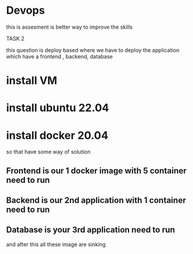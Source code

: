 # Devops
this is assesment is better way to improve the skills


TASK 2

this question is deploy based
 where we have to deploy the application which have a frontend , backend, database
 
 # install VM
 
# install ubuntu 22.04

# install docker 20.04

so that have some way of solution

## Frontend is our 1 docker image with 5 container need to run

## Backend is our 2nd application with 1 container need to run

## Database is your 3rd application need to run

and after this all these image are sinking
